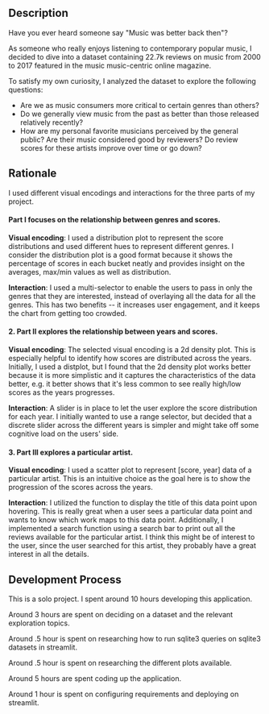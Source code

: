 ## Description

Have you ever heard someone say \"Music was better back then\"?

As someone who really enjoys listening to contemporary popular music, I decided to dive into a dataset
containing 22.7k reviews on music from 2000 to 2017 featured in the music music-centric online magazine.

To satisfy my own curiosity, I analyzed the dataset to explore the following questions:

- Are we as music consumers more critical to certain genres than others?
- Do we generally view music from the past as better than those released relatively recently?
- How are my personal favorite musicians perceived by the general public? Are their music considered good by reviewers? Do review scores for these artists improve over time or go down?

## Rationale

I used different visual encodings and interactions for the three parts of my project.

#### Part I focuses on the relationship between genres and scores.

**Visual encoding**: I used a distribution plot to represent the score distributions and used different hues to represent different genres. I consider the distribution plot is a good format because it shows the percentage of scores in each bucket neatly and provides insight on the averages, max/min values as well as distribution.

**Interaction**: I used a multi-selector to enable the users to pass in only the genres that they are interested, instead of overlaying all the data for all the genres. This has two benefits -- it increases user engagement, and it keeps the chart from getting too crowded.

#### 2. Part II explores the relationship between years and scores.

**Visual encoding**: The selected visual encoding is a 2d density plot. This is especially helpful to identify how scores are distributed across the years. Initially, I used a distplot, but I found that the 2d density plot works better because it is more simplistic and it captures the characteristics of the data better, e.g. it better shows that it's less common to see really high/low scores as the years progresses.

**Interaction**: A slider is in place to let the user explore the score distribution for each year. I initially wanted to use a range selector, but decided that a discrete slider across the different years is simpler and might take off some cognitive load on the users' side.

#### 3. Part III explores a particular artist.

**Visual encoding**: I used a scatter plot to represent [score, year] data of a particular artist. This is an intuitive choice as the goal here is to show the progression of the scores across the years.

**Interaction**: I utilized the function to display the title of this data point upon hovering. This is really great when a user sees a particular data point and wants to know which work maps to this data point. 
Additionally, I implemented a search function using a search bar to print out all the reviews available for the particular artist. I think this might be of interest to the user, since the user searched for this artist, they probably have a great interest in all the details. 

## Development Process

This is a solo project. I spent around 10 hours developing this application.

Around 3 hours are spent on deciding on a dataset and the relevant exploration topics.

Around .5 hour is spent on researching how to run sqlite3 queries on sqlite3 datasets in streamlit.

Around .5 hour is spent on researching the different plots available.

Around 5 hours are spent coding up the application.

Around 1 hour is spent on configuring requirements and deploying on streamlit.